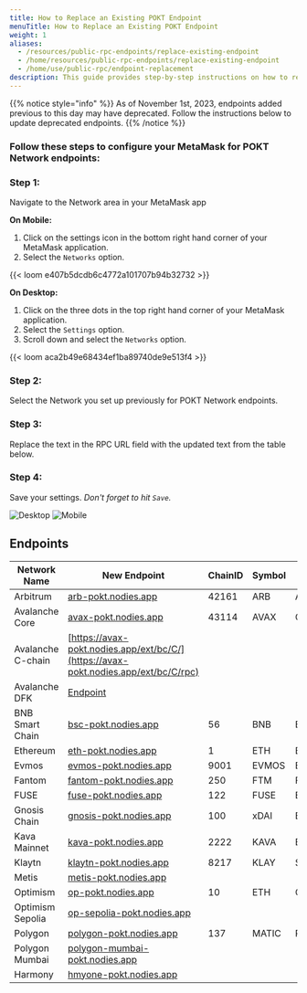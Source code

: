 ```yaml
---
title: How to Replace an Existing POKT Endpoint
menuTitle: How to Replace an Existing POKT Endpoint
weight: 1
aliases:
  - /resources/public-rpc-endpoints/replace-existing-endpoint
  - /home/resources/public-rpc-endpoints/replace-existing-endpoint
  - /home/use/public-rpc/endpoint-replacement
description: This guide provides step-by-step instructions on how to replace an existing POKT endpoint in your MetaMask app, ensuring you're connected to the updated and active endpoints for continued interaction with the POKT Network.
---
```


{{% notice style="info" %}}
As of November 1st, 2023, endpoints added previous to this day may have deprecated. Follow the instructions below to update deprecated endpoints.
{{% /notice %}}

### Follow these steps to configure your MetaMask for POKT Network endpoints:

### Step 1:

Navigate to the Network area in your MetaMask app

**On Mobile:**

1. Click on the settings icon in the bottom right hand corner of your MetaMask application.
2. Select the `Networks` option.

{{< loom e407b5dcdb6c4772a101707b94b32732 >}}

**On Desktop:**

1. Click on the three dots in the top right hand corner of your MetaMask application.
2. Select the `Settings` option.
3. Scroll down and select the `Networks` option.

{{< loom aca2b49e68434ef1ba89740de9e513f4 >}}

### Step 2:

Select the Network you set up previously for POKT Network endpoints.

### Step 3:

Replace the text in the RPC URL field with the updated text from the table below.

### Step 4:

Save your settings. _Don't forget to hit `Save`._

![Desktop](https://www.pokt.network/wp-content/uploads/2023/10/On-Desktop.png)
![Mobile](https://www.pokt.network/wp-content/uploads/2023/10/MM-Mobile-1536x1135.png)

## Endpoints

| Network Name      | New Endpoint                                                                                          | ChainID | Symbol | Explorer    | URL                                                                  |
| ----------------- | ----------------------------------------------------------------------------------------------------- | ------- | ------ | ----------- | -------------------------------------------------------------------- |
| Arbitrum          | [arb-pokt.nodies.app](https://arb-pokt.nodies.app)                                                    | 42161   | ARB    | Arbiscan    | [arbiscan.io](https://arbiscan.io)                                   |
| Avalanche Core    | [avax-pokt.nodies.app](https://avax-pokt.nodies.app)                                                  | 43114   | AVAX   | CChain      | [cchain.explorer.avax.network](https://cchain.explorer.avax.network) |
| Avalanche C-chain | [https://avax-pokt.nodies.app/ext/bc/C/](https://avax-pokt.nodies.app/ext/bc/C/rpc)                   |         |        |             |                                                                      |
| Avalanche DFK     | [Endpoint](https://avax-pokt.nodies.app/ext/bc/q2aTwKuyzgs8pynF7UXBZCU7DejbZbZ6EUyHr3JQzYgwNPUPi/rpc) |         |        |             |                                                                      |
| BNB Smart Chain   | [bsc-pokt.nodies.app](https://bsc-pokt.nodies.app)                                                    | 56      | BNB    | Bscscan     | [bscscan.com](https://bscscan.com)                                   |
| Ethereum          | [eth-pokt.nodies.app](https://eth-pokt.nodies.app)                                                    | 1       | ETH    | Etherscan   | [etherscan.io](https://etherscan.io)                                 |
| Evmos             | [evmos-pokt.nodies.app](https://evmos-pokt.nodies.app)                                                | 9001    | EVMOS  | EVM         | [evm.evmos.org](https://evm.evmos.org)                               |
| Fantom            | [fantom-pokt.nodies.app](https://fantom-pokt.nodies.app)                                              | 250     | FTM    | Ftmscan     | [ftmscan.com](https://ftmscan.com)                                   |
| FUSE              | [fuse-pokt.nodies.app](https://fuse-pokt.nodies.app)                                                  | 122     | FUSE   | Explorer    | [explorer.fuse.io](https://explorer.fuse.io)                         |
| Gnosis Chain      | [gnosis-pokt.nodies.app](https://gnosis-pokt.nodies.app)                                              | 100     | xDAI   | Blockscout  | [blockscout.com/poa/xdai](https://blockscout.com/poa/xdai)           |
| Kava Mainnet      | [kava-pokt.nodies.app](https://kava-pokt.nodies.app)                                                  | 2222    | KAVA   | Explorer    | [explorer.kava.io](https://explorer.kava.io/)                        |
| Klaytn            | [klaytn-pokt.nodies.app](https://klaytn-pokt.nodies.app)                                              | 8217    | KLAY   | Scope       | [scope.klaytn.com](https://scope.klaytn.com)                         |
| Metis             | [metis-pokt.nodies.app](https://metis-pokt.nodies.app)                                                |         |        |             |                                                                      |
| Optimism          | [op-pokt.nodies.app](https://op-pokt.nodies.app)                                                      | 10      | ETH    | Optimistic  | [optimistic.etherscan.io](https://optimistic.etherscan.io)           |
| Optimism Sepolia  | [op-sepolia-pokt.nodies.app](https://op-sepolia-pokt.nodies.app)                                      |         |        |             |                                                                      |
| Polygon           | [polygon-pokt.nodies.app](https://polygon-pokt.nodies.app)                                            | 137     | MATIC  | Polygonscan | [polygonscan.com](https://polygonscan.com)                           |
| Polygon Mumbai    | [polygon-mumbai-pokt.nodies.app](https://polygon-mumbai-pokt.nodies.app)                              |         |        |             |                                                                      |
| Harmony           | [hmyone-pokt.nodies.app](https://hmyone-pokt.nodies.app)                                              |         |        |             |                                                                      |
